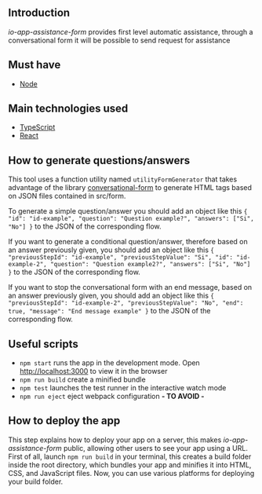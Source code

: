## Introduction

_io-app-assistance-form_ provides first level automatic assistance, through a conversational form it will be possible to send request for assistance

## Must have

- [Node](https://nodejs.org/en/)

## Main technologies used

- [TypeScript](https://www.typescriptlang.org/)
- [React](https://reactjs.org/)

## How to generate questions/answers

This tool uses a function utility named `utilityFormGenerator` that takes advantage of the library [conversational-form](https://space10-community.github.io/conversational-form/docs/1.0.0/getting-started/) to generate HTML tags based on JSON files contained in src/form.

To generate a simple question/answer you should add an object like this `{ "id": "id-example", "question": "Question example?", "answers": ["Si", "No"] }` to the JSON of the corresponding flow.

If you want to generate a conditional question/answer, therefore based on an answer previously given, you should add an object like this `{ "previousStepId": "id-example", "previousStepValue": "Si", "id": "id-example-2", "question": "Question example2?", "answers": ["Si", "No"] }` to the JSON of the corresponding flow.

If you want to stop the conversational form with an end message, based on an answer previously given, you should add an object like this `{ "previousStepId": "id-example-2", "previousStepValue": "No", "end": true, "message": "End message example" }` to the JSON of the corresponding flow.

## Useful scripts

- `npm start` runs the app in the development mode. Open [http://localhost:3000](http://localhost:3000) to view it in the browser
- `npm run build` create a minified bundle
- `npm test` launches the test runner in the interactive watch mode
- `npm run eject` eject webpack configuration **- TO AVOID -**

## How to deploy the app

This step explains how to deploy your app on a server, this makes _io-app-assistance-form_ public, allowing other users to see your app using a URL.
First of all, launch `npm run build` in your terminal, this creates a build folder inside the root directory, which bundles your app and minifies it into HTML, CSS, and JavaScript files.
Now, you can use various platforms for deploying your build folder.
